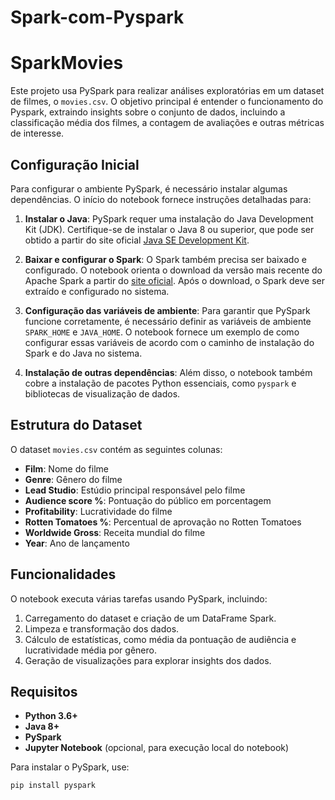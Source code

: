 # Spark-com-Pyspark

# SparkMovies

Este projeto usa PySpark para realizar análises exploratórias em um dataset de filmes, o `movies.csv`. O objetivo principal é entender o funcionamento do Pyspark, extraindo insights sobre o conjunto de dados, incluindo a classificação média dos filmes, a contagem de avaliações e outras métricas de interesse.

## Configuração Inicial

Para configurar o ambiente PySpark, é necessário instalar algumas dependências. O início do notebook fornece instruções detalhadas para:

1. **Instalar o Java**: PySpark requer uma instalação do Java Development Kit (JDK). Certifique-se de instalar o Java 8 ou superior, que pode ser obtido a partir do site oficial [Java SE Development Kit](https://www.oracle.com/java/technologies/javase-downloads.html).
   
2. **Baixar e configurar o Spark**: O Spark também precisa ser baixado e configurado. O notebook orienta o download da versão mais recente do Apache Spark a partir do [site oficial](https://spark.apache.org/downloads.html). Após o download, o Spark deve ser extraído e configurado no sistema.

3. **Configuração das variáveis de ambiente**: Para garantir que PySpark funcione corretamente, é necessário definir as variáveis de ambiente `SPARK_HOME` e `JAVA_HOME`. O notebook fornece um exemplo de como configurar essas variáveis de acordo com o caminho de instalação do Spark e do Java no sistema.

4. **Instalação de outras dependências**: Além disso, o notebook também cobre a instalação de pacotes Python essenciais, como `pyspark` e bibliotecas de visualização de dados.

## Estrutura do Dataset

O dataset `movies.csv` contém as seguintes colunas:

- **Film**: Nome do filme
- **Genre**: Gênero do filme
- **Lead Studio**: Estúdio principal responsável pelo filme
- **Audience score %**: Pontuação do público em porcentagem
- **Profitability**: Lucratividade do filme
- **Rotten Tomatoes %**: Percentual de aprovação no Rotten Tomatoes
- **Worldwide Gross**: Receita mundial do filme
- **Year**: Ano de lançamento

## Funcionalidades

O notebook executa várias tarefas usando PySpark, incluindo:

1. Carregamento do dataset e criação de um DataFrame Spark.
2. Limpeza e transformação dos dados.
3. Cálculo de estatísticas, como média da pontuação de audiência e lucratividade média por gênero.
4. Geração de visualizações para explorar insights dos dados.

## Requisitos

- **Python 3.6+**
- **Java 8+**
- **PySpark**
- **Jupyter Notebook** (opcional, para execução local do notebook)

Para instalar o PySpark, use:

```bash
pip install pyspark
